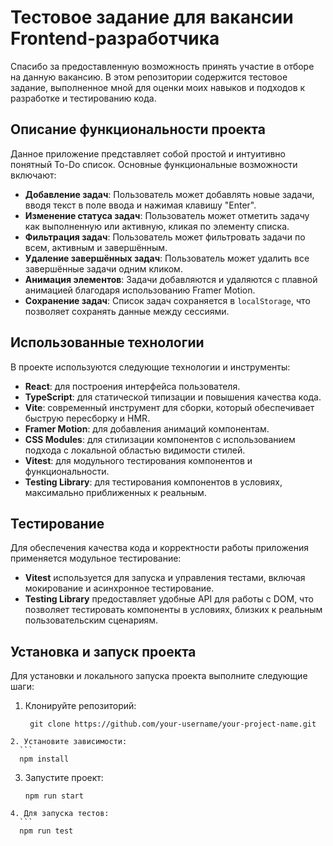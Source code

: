 # Тестовое задание для вакансии Frontend-разработчика

Спасибо за предоставленную возможность принять участие в отборе на данную вакансию. В этом репозитории содержится тестовое задание, выполненное мной для оценки моих навыков и подходов к разработке и тестированию кода.

## Описание функциональности проекта

Данное приложение представляет собой простой и интуитивно понятный To-Do список. Основные функциональные возможности включают:

- **Добавление задач**: Пользователь может добавлять новые задачи, вводя текст в поле ввода и нажимая клавишу "Enter".
- **Изменение статуса задач**: Пользователь может отметить задачу как выполненную или активную, кликая по элементу списка.
- **Фильтрация задач**: Пользователь может фильтровать задачи по всем, активным и завершённым.
- **Удаление завершённых задач**: Пользователь может удалить все завершённые задачи одним кликом.
- **Анимация элементов**: Задачи добавляются и удаляются с плавной анимацией благодаря использованию Framer Motion.
- **Сохранение задач**: Список задач сохраняется в `localStorage`, что позволяет сохранять данные между сессиями.

## Использованные технологии

В проекте используются следующие технологии и инструменты:

- **React**: для построения интерфейса пользователя.
- **TypeScript**: для статической типизации и повышения качества кода.
- **Vite**: современный инструмент для сборки, который обеспечивает быструю пересборку и HMR.
- **Framer Motion**: для добавления анимаций компонентам.
- **CSS Modules**: для стилизации компонентов с использованием подхода с локальной областью видимости стилей.
- **Vitest**: для модульного тестирования компонентов и функциональности.
- **Testing Library**: для тестирования компонентов в условиях, максимально приближенных к реальным.

## Тестирование

Для обеспечения качества кода и корректности работы приложения применяется модульное тестирование:

- **Vitest** используется для запуска и управления тестами, включая мокирование и асинхронное тестирование.
- **Testing Library** предоставляет удобные API для работы с DOM, что позволяет тестировать компоненты в условиях, близких к реальным пользовательским сценариям.

## Установка и запуск проекта

Для установки и локального запуска проекта выполните следующие шаги:

1. Клонируйте репозиторий:
   ```
    git clone https://github.com/your-username/your-project-name.git
  ```
2. Установите зависимости:
    ```
    npm install
  ```
3. Запустите проект:
    ```
    npm run start
  ```
4. Для запуска тестов: 
    ```
    npm run test
  ```

  
